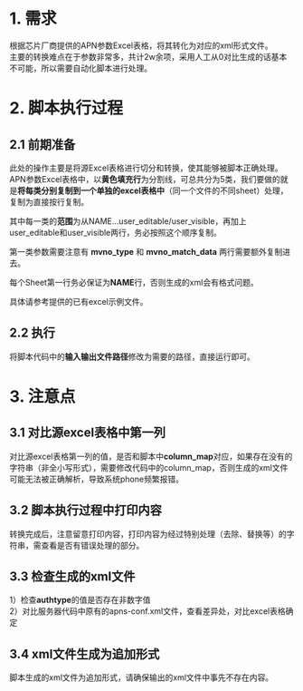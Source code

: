 # 1. 需求
根据芯片厂商提供的APN参数Excel表格，将其转化为对应的xml形式文件。  
主要的转换难点在于参数非常多，共计2w余项，采用人工从0对比生成的话基本不可能，所以需要自动化脚本进行处理。  

# 2. 脚本执行过程

## 2.1 前期准备
此处的操作主要是将源Excel表格进行切分和转换，使其能够被脚本正确处理。  
APN参数Excel表格中，以**黄色填充行**为分割线，可总共分为5类，我们要做的就是**将每类分别复制到一个单独的excel表格中**（同一个文件的不同sheet）处理，复制为直接按行复制。  

其中每一类的**范围**为从NAME...user_editable/user_visible，再加上user_editable和user_visible两行，务必按照这个顺序复制。

第一类参数需要注意有 **mvno_type** 和 **mvno_match_data** 两行需要额外复制进去。

每个Sheet第一行务必保证为**NAME**行，否则生成的xml会有格式问题。

具体请参考提供的已有excel示例文件。
## 2.2 执行
将脚本代码中的**输入输出文件路径**修改为需要的路径，直接运行即可。  

# 3. 注意点
## 3.1 对比源excel表格中第一列
对比源excel表格第一列的值，是否和脚本中**column_map**对应，如果存在没有的字符串（非全小写形式），需要修改代码中的column_map，否则生成的xml文件可能无法被正确解析，导致系统phone频繁报错。
## 3.2 脚本执行过程中打印内容
转换完成后，注意留意打印内容，打印内容为经过特别处理（去除、替换等）的字符串，需查看是否有错误处理的部分。

## 3.3 检查生成的xml文件
1）检查**authtype**的值是否存在非数字值  
2）对比服务器代码中原有的apns-conf.xml文件，查看差异处，对比excel表格确定

## 3.4 xml文件生成为追加形式
脚本生成的xml文件为追加形式，请确保输出的xml文件中事先不存在内容。
